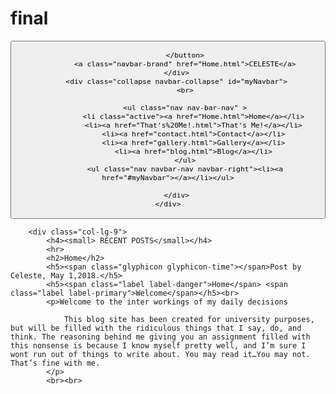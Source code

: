 # final
<!DOCTYPE html>
<html lang="en">
<head>
    <title>Bootstrap Website</title>
    <meta charset="utf-8">
    <meta name="viewport" content="width=device-width,initial-scale=1">
    <link rel="stylesheet" href="https://maxcdn.bootstrapcdn.com/bootstrap/3.3.7/css/bootstrap.min.css">
<script src="https://jquery.nicescroll.min.js"></script>
<script src="https://maxcdn.bootstrapcdn.com/bootstrap/3.3.7/js/bootstrap.min.js"></script>



</head>



<body>
<nav class="navbar navbar-inverse">
    <div class="container-fluid">
        <div class="navbar-header">
            <button type="button" class="navbar-toggle" data-toggle="collapse" data-target="myNavbar">
                <span class="icon-bar"></span>
                <span class="icon-bar"></span>
                <span class="icon-bar"></span>

            </button>
            <a class="navbar-brand" href="Home.html">CELESTE</a>
        </div>
        <div class="collapse navbar-collapse" id="myNavbar">
            <br>

            <ul class="nav nav-bar-nav" >
                <li class="active"><a href="Home.html">Home</a></li>
                <li><a href="That's%20Me!.html">That's Me!</a></li>
                <li><a href="contact.html">Contact</a></li>
                <li><a href="gallery.html">Gallery</a></li>
                <li><a href="blog.html">Blog</a></li>
            </ul>
            <ul class="nav navbar-nav navbar-right"><li><a href="#myNavbar"></a></li></ul>

        </div>
    </div>
</nav>


        <div class="col-lg-9">
            <h4><small> RECENT POSTS</small></h4>
            <hr>
            <h2>Home</h2>
            <h5><span class="glyphicon glyphicon-time"></span>Post by Celeste, May 1,2018.</h5>
            <h5><span class="label label-danger">Home</span> <span class="label label-primary">Welcome</span></h5><br>
            <p>Welcome to the inter workings of my daily decisions

                This blog site has been created for university purposes, but will be filled with the ridiculous things that I say, do, and think. The reasoning behind me giving you an assignment filled with this nonsense is because I know myself pretty well, and I’m sure I wont run out of things to write about. You may read it…You may not. That’s fine with me.
            </p>
            <br><br>



</body>
</html>
